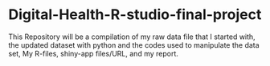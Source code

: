 # Digital-Health-R-studio-final-project
This Repository will be a compilation of my raw data file that I started with, the updated dataset with python and the codes used to manipulate the data set, My R-files, shiny-app files/URL, and my report.
